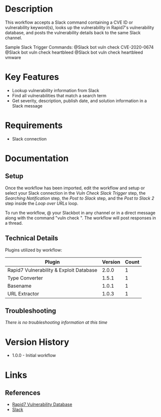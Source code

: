 # Description

This workflow accepts a Slack command containing a CVE ID or vulnerability keyword(s), looks up the vulnerability in Rapid7's vulnerability database, and posts the vulnerability details back to the same Slack channel.

Sample Slack Trigger Commands: 
@Slack bot vuln check CVE-2020-0674
@Slack bot vuln check heartbleed
@Slack bot vuln check heartbleed vmware

# Key Features

* Lookup vulnerability information from Slack
* Find all vulnerabilities that match a search term
* Get severity, description, publish date, and solution information in a Slack message

# Requirements

* Slack connection

# Documentation

## Setup

Once the workflow has been imported, edit the workflow and setup or select your Slack connection in the _Vuln Check Slack Trigger_ step, the _Searching Notification_ step, the _Post to Slack_ step, and the _Post to Slack 2_ step inside the _Loop over URLs_ loop.

To run the workflow, @ your Slackbot in any channel or in a direct message along with the command "vuln check <vulnerability>". The workflow will post responses in a thread.

## Technical Details

Plugins utilized by workflow:

|Plugin|Version|Count|
|----|----|--------|
|Rapid7 Vulnerability & Exploit Database|2.0.0|1|
|Type Converter|1.5.1|1|
|Basename|1.0.1|1|
|URL Extractor|1.0.3|1|

## Troubleshooting

_There is no troubleshooting information at this time_

# Version History

* 1.0.0 - Initial workflow

# Links

## References

* [Rapid7 Vulnerability Database](https://www.rapid7.com/db)
* [Slack](https://slack.com)